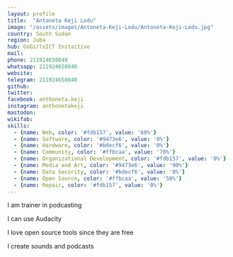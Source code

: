 ```yaml
---
layout: profile
title:  "Antoneta Keji Lodu"
image: "/assets/images/Antoneta-Keji-Lodu/Antoneta-Keji-Lodu.jpg"
country: South Sudan
region: Juba
hub: GoGirlsICT Initaitive
mail: 
phone: 211924658040
whatsapp: 211924658040
website: 
telegram: 211924658040
github: 
twitter: 
facebook: anthoneta.keji
instagram: anthonetakeji
mastodon: 
wikifab:
skills:
  - {name: Web, color: '#fdb157', value: '60%'}
  - {name: Software, color: '#9473e6', value: '0%'}
  - {name: Hardware, color: '#bdecf6', value: '0%'}
  - {name: Community, color: '#ffbcaa', value: '70%'}
  - {name: Organizational Development, color: '#fdb157', value: '0%'}
  - {name: Media and Art, color: '#9473e6', value: '90%'}
  - {name: Data Security, color: '#bdecf6', value: '0%'}
  - {name: Open Source, color: '#ffbcaa', value: '50%'}
  - {name: Repair, color: '#fdb157', value: '0%'}
---
```

I am trainer in podcasting

I can use Audacity

I love open source tools since they are free

I create sounds and podcasts
